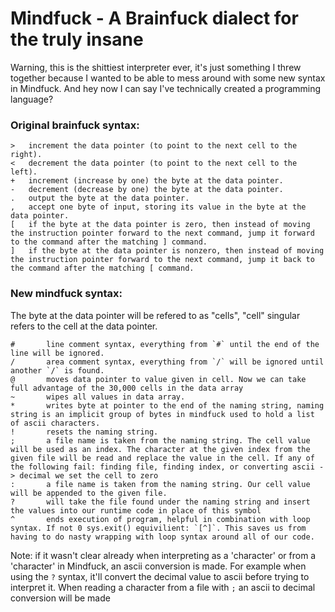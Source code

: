 # Mindfuck - A Brainfuck dialect for the truly insane

Warning, this is the shittiest interpreter ever, it's just something I threw together because I wanted to be able to mess around with some new syntax in Mindfuck. And hey now I can say I've technically created a programming language?

### Original brainfuck syntax:
    > 	increment the data pointer (to point to the next cell to the right).
    < 	decrement the data pointer (to point to the next cell to the left).
    + 	increment (increase by one) the byte at the data pointer.
    - 	decrement (decrease by one) the byte at the data pointer.
    . 	output the byte at the data pointer.
    , 	accept one byte of input, storing its value in the byte at the data pointer.
    [ 	if the byte at the data pointer is zero, then instead of moving the instruction pointer forward to the next command, jump it forward to the command after the matching ] command.
    ] 	if the byte at the data pointer is nonzero, then instead of moving the instruction pointer forward to the next command, jump it back to the command after the matching [ command.


### New mindfuck syntax:
The byte at the data pointer will be refered to as "cells", "cell" singular refers to the cell at the data pointer.

    #       line comment syntax, everything from `#` until the end of the line will be ignored.
    /       area comment syntax, everything from `/` will be ignored until another `/` is found.
    @     	moves data pointer to value given in cell. Now we can take full advantage of the 30,000 cells in the data array
    ~       wipes all values in data array.
    *       writes byte at pointer to the end of the naming string, naming string is an implicit group of bytes in mindfuck used to hold a list of ascii characters.
    !       resets the naming string.
    ;       a file name is taken from the naming string. The cell value will be used as an index. The character at the given index from the given file will be read and replace the value in the cell. If any of the following fail: finding file, finding index, or converting ascii -> decimal we set the cell to zero
    :     	a file name is taken from the naming string. Our cell value will be appended to the given file.
    ?       will take the file found under the naming string and insert the values into our runtime code in place of this symbol
    ^       ends execution of program, helpful in combination with loop syntax. If not 0 sys.exit() equivilient: `[^]`. This saves us from having to do nasty wrapping with loop syntax around all of our code.

Note: if it wasn't clear already when interpreting as a 'character' or from a 'character' in Mindfuck, an ascii conversion is made. For example when using the `?` syntax, it'll convert the decimal value to ascii before trying to interpret it. When reading a character from a file with `;` an ascii to decimal conversion will be made
